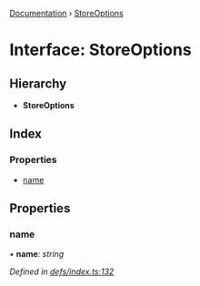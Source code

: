 [Documentation](../README.md) › [StoreOptions](storeoptions.md)

# Interface: StoreOptions

## Hierarchy

* **StoreOptions**

## Index

### Properties

* [name](storeoptions.md#name)

## Properties

###  name

• **name**: *string*

*Defined in [defs/index.ts:132](https://github.com/badbatch/cachemap/blob/40e3bea/packages/core/src/defs/index.ts#L132)*

